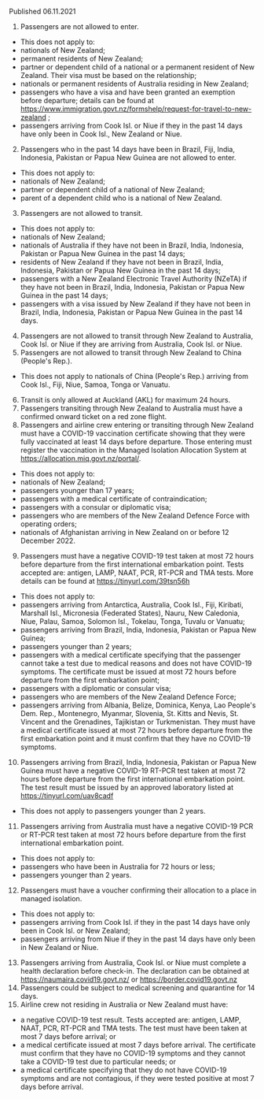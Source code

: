 Published 06.11.2021
1. Passengers are not allowed to enter.
- This does not apply to:
- nationals of New Zealand;
- permanent residents of New Zealand;
- partner or dependent child of a national or a permanent resident of New Zealand. Their visa must be based on the relationship;
- nationals or permanent residents of Australia residing in New Zealand;
- passengers who have a visa and have been granted an exemption before departure; details can be found at <a href="https://www.immigration.govt.nz/formshelp/request-for-travel-to-new-zealand">https://www.immigration.govt.nz/formshelp/request-for-travel-to-new-zealand</a> ;
- passengers arriving from Cook Isl. or Niue if they in the past 14 days have only been in Cook Isl., New Zealand or Niue.
2. Passengers who in the past 14 days have been in Brazil, Fiji, India, Indonesia, Pakistan or Papua New Guinea are not allowed to enter.
- This does not apply to:
- nationals of New Zealand;
- partner or dependent child of a national of New Zealand;
- parent of a dependent child who is a national of New Zealand.
3. Passengers are not allowed to transit.
- This does not apply to:
- nationals of New Zealand;
- nationals of Australia if they have not been in Brazil, India, Indonesia, Pakistan or Papua New Guinea in the past 14 days;
- residents of New Zealand if they have not been in Brazil, India, Indonesia, Pakistan or Papua New Guinea in the past 14 days;
- passengers with a New Zealand Electronic Travel Authority (NZeTA) if they have not been in Brazil, India, Indonesia, Pakistan or Papua New Guinea in the past 14 days;
- passengers with a visa issued by New Zealand if they have not been in Brazil, India, Indonesia, Pakistan or Papua New Guinea in the past 14 days.
4. Passengers are not allowed to transit through New Zealand to Australia, Cook Isl. or Niue if they are arriving from Australia, Cook Isl. or Niue.
5. Passengers are not allowed to transit through New Zealand to China (People's Rep.).
- This does not apply to nationals of China (People's Rep.) arriving from Cook Isl., Fiji, Niue, Samoa, Tonga or Vanuatu.
6. Transit is only allowed at Auckland (AKL) for maximum 24 hours.
7. Passengers transiting through New Zealand to Australia must have a confirmed onward ticket on a red zone flight.
8. Passengers and airline crew entering or transiting through New Zealand must have a COVID-19 vaccination certificate showing that they were fully vaccinated at least 14 days before departure. Those entering must register the vaccination in the Managed Isolation Allocation System at <a href="https://allocation.miq.govt.nz/portal/">https://allocation.miq.govt.nz/portal/</a>.
- This does not apply to:
- nationals of New Zealand;
- passengers younger than 17 years;
- passengers with a medical certificate of contraindication;
- passengers with a consular or diplomatic visa;
- passengers who are members of the New Zealand Defence Force with operating orders;
- nationals of Afghanistan arriving in New Zealand on or before 12 December 2022.
9. Passengers must have a negative COVID-19 test taken at most 72 hours before departure from the first international embarkation point. Tests accepted are: antigen, LAMP, NAAT, PCR, RT-PCR and TMA tests. More details can be found at <a href="https://tinyurl.com/39tsn56h">https://tinyurl.com/39tsn56h</a>
- This does not apply to:
- passengers arriving from Antarctica, Australia, Cook Isl., Fiji, Kiribati, Marshall Isl., Micronesia (Federated States), Nauru, New Caledonia, Niue, Palau, Samoa, Solomon Isl., Tokelau, Tonga, Tuvalu or Vanuatu;
- passengers arriving from Brazil, India, Indonesia, Pakistan or Papua New Guinea;
- passengers younger than 2 years;
- passengers with a medical certificate specifying that the passenger cannot take a test due to medical reasons and does not have COVID-19 symptoms. The certificate must be issued at most 72 hours before departure from the first embarkation point;
- passengers with a diplomatic or consular visa;
- passengers who are members of the New Zealand Defence Force;
- passengers arriving from Albania, Belize, Dominica, Kenya, Lao People's Dem. Rep., Montenegro, Myanmar, Slovenia, St. Kitts and Nevis, St. Vincent and the Grenadines, Tajikistan or Turkmenistan. They must have a medical certificate issued at most 72 hours before departure from the first embarkation point and it must confirm that they have no COVID-19 symptoms.
10. Passengers arriving from Brazil, India, Indonesia, Pakistan or Papua New Guinea must have a negative COVID-19 RT-PCR test taken at most 72 hours before departure from the first international embarkation point. The test result must be issued by an approved laboratory listed at <a href="https://tinyurl.com/uav8cadf">https://tinyurl.com/uav8cadf</a>
- This does not apply to passengers younger than 2 years.
11. Passengers arriving from Australia must have a negative COVID-19 PCR or RT-PCR test taken at most 72 hours before departure from the first international embarkation point.
- This does not apply to:
- passengers who have been in Australia for 72 hours or less;
- passengers younger than 2 years.
12. Passengers must have a voucher confirming their allocation to a place in managed isolation.
- This does not apply to:
- passengers arriving from Cook Isl. if they in the past 14 days have only been in Cook Isl. or New Zealand;
- passengers arriving from Niue if they in the past 14 days have only been in New Zealand or Niue.
13. Passengers arriving from Australia, Cook Isl. or Niue must complete a health declaration before check-in. The declaration can be obtained at <a href="https://naumaira.covid19.govt.nz/">https://naumaira.covid19.govt.nz/</a> or <a href="https://border.covid19.govt.nz">https://border.covid19.govt.nz</a>
14. Passengers could be subject to medical screening and quarantine for 14 days.
15. Airline crew not residing in Australia or New Zealand must have:
- a negative COVID-19 test result. Tests accepted are: antigen, LAMP, NAAT, PCR, RT-PCR and TMA tests. The test must have been taken at most 7 days before arrival; or
- a medical certificate issued at most 7 days before arrival. The certificate must confirm that they have no COVID-19 symptoms and they cannot take a COVID-19 test due to particular needs; or
- a medical certificate specifying that they do not have COVID-19 symptoms and are not contagious, if they were tested positive at most 7 days before arrival.